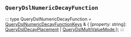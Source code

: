 ## `QueryDslNumericDecayFunction`
:::
type QueryDslNumericDecayFunction = [QueryDslNumericDecayFunctionKeys](./QueryDslNumericDecayFunctionKeys.md) & { [property: string]: [QueryDslDecayPlacement](./QueryDslDecayPlacement.md) | [QueryDslMultiValueMode](./QueryDslMultiValueMode.md);};
:::
